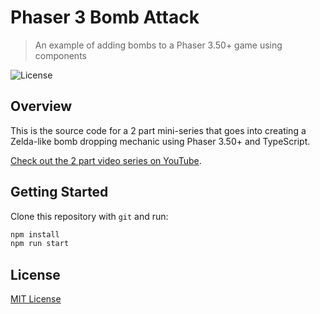 # Phaser 3 Bomb Attack
> An example of adding bombs to a Phaser 3.50+ game using components

![License](https://img.shields.io/badge/license-MIT-green)

## Overview

This is the source code for a 2 part mini-series that goes into creating a Zelda-like bomb dropping mechanic using Phaser 3.50+ and TypeScript.

[Check out the 2 part video series on YouTube](https://www.youtube.com/playlist?list=PLumYWZ2t7CRsNX3orZRS6pn1sAsdjvADO).

## Getting Started

Clone this repository with `git` and run:

```bash
npm install
npm run start
```

## License

[MIT License](https://github.com/ourcade/phaser3-bomb-attack/blob/master/LICENSE)
